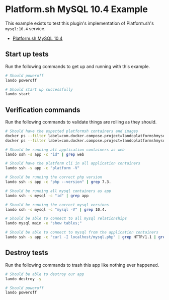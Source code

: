 Platform.sh MySQL 10.4 Example
================================

This example exists to test this plugin's implementation of Platform.sh's `mysql:10.4` service.

* [Platform.sh MySQL 10.4](https://docs.platform.sh/configuration/services/mysql.html)

Start up tests
--------------

Run the following commands to get up and running with this example.

```bash
# Should poweroff
lando poweroff

# Should start up successfully
lando start
```

Verification commands
---------------------

Run the following commands to validate things are rolling as they should.

```bash
# Should have the expected platformsh containers and images
docker ps --filter label=com.docker.compose.project=landoplatformshmysql104 | grep docker.registry.platform.sh/php-7.3 | grep landoplatformshmysql104_app_1
docker ps --filter label=com.docker.compose.project=landoplatformshmysql104 | grep docker.registry.platform.sh/mariadb-10.4 | grep landoplatformshmysql104_mysql_1

# Should be running all application containers as web
lando ssh -s app -c "id" | grep web

# Should have the platform cli in all application containers
lando ssh -s app -c "platform -V"

# Should be running the correct php version
lando ssh -s app -c "php --version" | grep 7.3.

# Should be running all mysql containers as app
lando ssh -s mysql -c "id" | grep app

# Should be running the correct mysql versions
lando ssh -s mysql -c "mysql -V" | grep 10.4.

# Should be able to connect to all mysql relationships
lando mysql main -e "show tables;"

# Should be able to connect to mysql from the application containers
lando ssh -s app -c "curl -I localhost/mysql.php" | grep HTTP/1.1 | grep "200 OK"
```

Destroy tests
-------------

Run the following commands to trash this app like nothing ever happened.

```bash
# Should be able to destroy our app
lando destroy -y

# Should poweroff
lando poweroff
```
